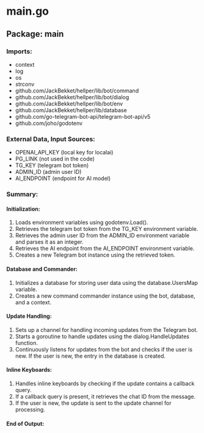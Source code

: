 # main.go  
## Package: main  
  
### Imports:  
  
* context  
* log  
* os  
* strconv  
* github.com/JackBekket/hellper/lib/bot/command  
* github.com/JackBekket/hellper/lib/bot/dialog  
* github.com/JackBekket/hellper/lib/bot/env  
* github.com/JackBekket/hellper/lib/database  
* github.com/go-telegram-bot-api/telegram-bot-api/v5  
* github.com/joho/godotenv  
  
### External Data, Input Sources:  
  
* OPENAI_API_KEY (local key for localai)  
* PG_LINK (not used in the code)  
* TG_KEY (telegram bot token)  
* ADMIN_ID (admin user ID)  
* AI_ENDPOINT (endpoint for AI model)  
  
### Summary:  
  
#### Initialization:  
  
1. Loads environment variables using godotenv.Load().  
2. Retrieves the telegram bot token from the TG_KEY environment variable.  
3. Retrieves the admin user ID from the ADMIN_ID environment variable and parses it as an integer.  
4. Retrieves the AI endpoint from the AI_ENDPOINT environment variable.  
5. Creates a new Telegram bot instance using the retrieved token.  
  
#### Database and Commander:  
  
1. Initializes a database for storing user data using the database.UsersMap variable.  
2. Creates a new command commander instance using the bot, database, and a context.  
  
#### Update Handling:  
  
1. Sets up a channel for handling incoming updates from the Telegram bot.  
2. Starts a goroutine to handle updates using the dialog.HandleUpdates function.  
3. Continuously listens for updates from the bot and checks if the user is new. If the user is new, the entry in the database is created.  
  
#### Inline Keyboards:  
  
1. Handles inline keyboards by checking if the update contains a callback query.  
2. If a callback query is present, it retrieves the chat ID from the message.  
3. If the user is new, the update is sent to the update channel for processing.  
  
#### End of Output:  
  
  
  
